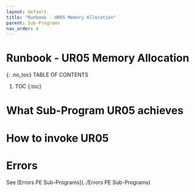 ```yaml
---
layout: default
title: "Runbook - UR05 Memory Allocation"
parent: Sub-Programs
nav_order: 4
---
```


# Runbook - UR05 Memory Allocation
{: .no_toc}
TABLE OF CONTENTS 
1. TOC
{:toc}  

# What Sub-Program UR05 achieves

# How to invoke UR05

# Errors
See [Errors PE Sub-Programs](../Errors PE Sub-Programs)
